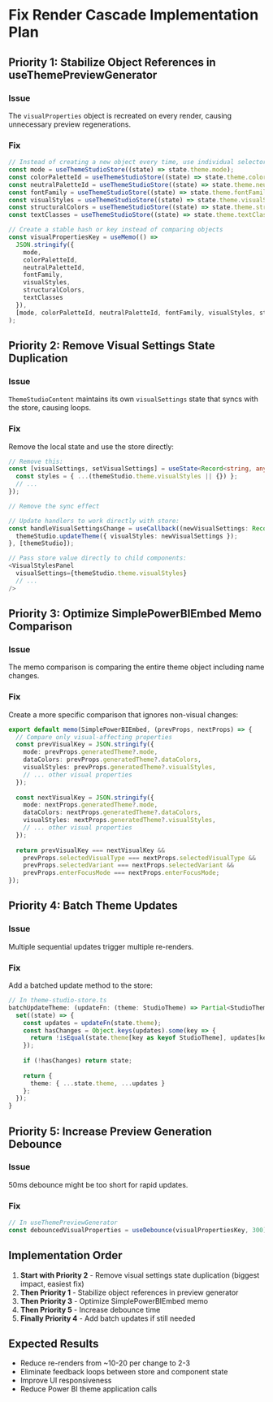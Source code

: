 # Fix Render Cascade Implementation Plan

## Priority 1: Stabilize Object References in useThemePreviewGenerator

### Issue
The `visualProperties` object is recreated on every render, causing unnecessary preview regenerations.

### Fix
```typescript
// Instead of creating a new object every time, use individual selectors
const mode = useThemeStudioStore((state) => state.theme.mode);
const colorPaletteId = useThemeStudioStore((state) => state.theme.colorPaletteId);
const neutralPaletteId = useThemeStudioStore((state) => state.theme.neutralPaletteId);
const fontFamily = useThemeStudioStore((state) => state.theme.fontFamily);
const visualStyles = useThemeStudioStore((state) => state.theme.visualStyles);
const structuralColors = useThemeStudioStore((state) => state.theme.structuralColors);
const textClasses = useThemeStudioStore((state) => state.theme.textClasses);

// Create a stable hash or key instead of comparing objects
const visualPropertiesKey = useMemo(() => 
  JSON.stringify({
    mode,
    colorPaletteId,
    neutralPaletteId,
    fontFamily,
    visualStyles,
    structuralColors,
    textClasses
  }),
  [mode, colorPaletteId, neutralPaletteId, fontFamily, visualStyles, structuralColors, textClasses]
);
```

## Priority 2: Remove Visual Settings State Duplication

### Issue
`ThemeStudioContent` maintains its own `visualSettings` state that syncs with the store, causing loops.

### Fix
Remove the local state and use the store directly:

```typescript
// Remove this:
const [visualSettings, setVisualSettings] = useState<Record<string, any>>(() => {
  const styles = { ...(themeStudio.theme.visualStyles || {}) };
  // ...
});

// Remove the sync effect

// Update handlers to work directly with store:
const handleVisualSettingsChange = useCallback((newVisualSettings: Record<string, any>) => {
  themeStudio.updateTheme({ visualStyles: newVisualSettings });
}, [themeStudio]);

// Pass store value directly to child components:
<VisualStylesPanel
  visualSettings={themeStudio.theme.visualStyles}
  // ...
/>
```

## Priority 3: Optimize SimplePowerBIEmbed Memo Comparison

### Issue
The memo comparison is comparing the entire theme object including name changes.

### Fix
Create a more specific comparison that ignores non-visual changes:

```typescript
export default memo(SimplePowerBIEmbed, (prevProps, nextProps) => {
  // Compare only visual-affecting properties
  const prevVisualKey = JSON.stringify({
    mode: prevProps.generatedTheme?.mode,
    dataColors: prevProps.generatedTheme?.dataColors,
    visualStyles: prevProps.generatedTheme?.visualStyles,
    // ... other visual properties
  });
  
  const nextVisualKey = JSON.stringify({
    mode: nextProps.generatedTheme?.mode,
    dataColors: nextProps.generatedTheme?.dataColors,
    visualStyles: nextProps.generatedTheme?.visualStyles,
    // ... other visual properties
  });
  
  return prevVisualKey === nextVisualKey &&
    prevProps.selectedVisualType === nextProps.selectedVisualType &&
    prevProps.selectedVariant === nextProps.selectedVariant &&
    prevProps.enterFocusMode === nextProps.enterFocusMode;
});
```

## Priority 4: Batch Theme Updates

### Issue
Multiple sequential updates trigger multiple re-renders.

### Fix
Add a batched update method to the store:

```typescript
// In theme-studio-store.ts
batchUpdateTheme: (updateFn: (theme: StudioTheme) => Partial<StudioTheme>) => {
  set((state) => {
    const updates = updateFn(state.theme);
    const hasChanges = Object.keys(updates).some(key => {
      return !isEqual(state.theme[key as keyof StudioTheme], updates[key as keyof StudioTheme]);
    });
    
    if (!hasChanges) return state;
    
    return {
      theme: { ...state.theme, ...updates }
    };
  });
}
```

## Priority 5: Increase Preview Generation Debounce

### Issue
50ms debounce might be too short for rapid updates.

### Fix
```typescript
// In useThemePreviewGenerator
const debouncedVisualProperties = useDebounce(visualPropertiesKey, 300); // Increase to 300ms
```

## Implementation Order

1. **Start with Priority 2** - Remove visual settings state duplication (biggest impact, easiest fix)
2. **Then Priority 1** - Stabilize object references in preview generator
3. **Then Priority 3** - Optimize SimplePowerBIEmbed memo
4. **Then Priority 5** - Increase debounce time
5. **Finally Priority 4** - Add batch updates if still needed

## Expected Results

- Reduce re-renders from ~10-20 per change to 2-3
- Eliminate feedback loops between store and component state
- Improve UI responsiveness
- Reduce Power BI theme application calls